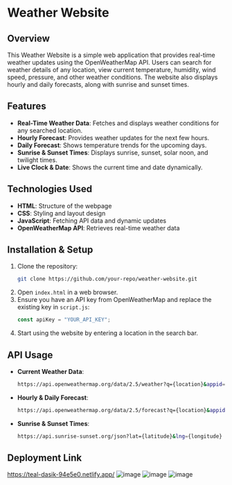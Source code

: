 # Weather Website

## Overview
This Weather Website is a simple web application that provides real-time weather updates using the OpenWeatherMap API. Users can search for weather details of any location, view current temperature, humidity, wind speed, pressure, and other weather conditions. The website also displays hourly and daily forecasts, along with sunrise and sunset times.

## Features
- **Real-Time Weather Data**: Fetches and displays weather conditions for any searched location.
- **Hourly Forecast**: Provides weather updates for the next few hours.
- **Daily Forecast**: Shows temperature trends for the upcoming days.
- **Sunrise & Sunset Times**: Displays sunrise, sunset, solar noon, and twilight times.
- **Live Clock & Date**: Shows the current time and date dynamically.

## Technologies Used
- **HTML**: Structure of the webpage
- **CSS**: Styling and layout design
- **JavaScript**: Fetching API data and dynamic updates
- **OpenWeatherMap API**: Retrieves real-time weather data

## Installation & Setup
1. Clone the repository:
   ```sh
   git clone https://github.com/your-repo/weather-website.git
   ```
2. Open `index.html` in a web browser.
3. Ensure you have an API key from OpenWeatherMap and replace the existing key in `script.js`:
   ```js
   const apiKey = "YOUR_API_KEY";
   ```
4. Start using the website by entering a location in the search bar.

## API Usage
- **Current Weather Data**:
  ```sh
  https://api.openweathermap.org/data/2.5/weather?q={location}&appid={API_KEY}&units=metric
  ```
- **Hourly & Daily Forecast**:
  ```sh
  https://api.openweathermap.org/data/2.5/forecast?q={location}&appid={API_KEY}&units=metric
  ```
- **Sunrise & Sunset Times**:
  ```sh
  https://api.sunrise-sunset.org/json?lat={latitude}&lng={longitude}
  ```
## Deployment Link
https://teal-dasik-94e5e0.netlify.app/
![image](https://github.com/user-attachments/assets/4d76b257-c499-4ba1-992d-38937256d6d4)
![image](https://github.com/user-attachments/assets/df260209-4076-4c70-ac75-abe3ee640580)
![image](https://github.com/user-attachments/assets/50719359-0a7f-4ab8-b24d-658cef1086bf)


